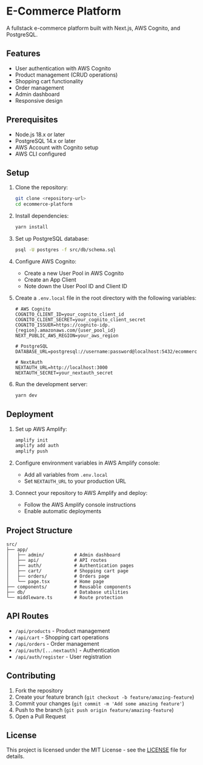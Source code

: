 # E-Commerce Platform

A fullstack e-commerce platform built with Next.js, AWS Cognito, and PostgreSQL.

## Features

- User authentication with AWS Cognito
- Product management (CRUD operations)
- Shopping cart functionality
- Order management
- Admin dashboard
- Responsive design

## Prerequisites

- Node.js 18.x or later
- PostgreSQL 14.x or later
- AWS Account with Cognito setup
- AWS CLI configured

## Setup

1. Clone the repository:
   ```bash
   git clone <repository-url>
   cd ecommerce-platform
   ```

2. Install dependencies:
   ```bash
   yarn install
   ```

3. Set up PostgreSQL database:
   ```bash
   psql -U postgres -f src/db/schema.sql
   ```

4. Configure AWS Cognito:
   - Create a new User Pool in AWS Cognito
   - Create an App Client
   - Note down the User Pool ID and Client ID

5. Create a `.env.local` file in the root directory with the following variables:
   ```
   # AWS Cognito
   COGNITO_CLIENT_ID=your_cognito_client_id
   COGNITO_CLIENT_SECRET=your_cognito_client_secret
   COGNITO_ISSUER=https://cognito-idp.{region}.amazonaws.com/{user_pool_id}
   NEXT_PUBLIC_AWS_REGION=your_aws_region

   # PostgreSQL
   DATABASE_URL=postgresql://username:password@localhost:5432/ecommerce

   # NextAuth
   NEXTAUTH_URL=http://localhost:3000
   NEXTAUTH_SECRET=your_nextauth_secret
   ```

6. Run the development server:
   ```bash
   yarn dev
   ```

## Deployment

1. Set up AWS Amplify:
   ```bash
   amplify init
   amplify add auth
   amplify push
   ```

2. Configure environment variables in AWS Amplify console:
   - Add all variables from `.env.local`
   - Set `NEXTAUTH_URL` to your production URL

3. Connect your repository to AWS Amplify and deploy:
   - Follow the AWS Amplify console instructions
   - Enable automatic deployments

## Project Structure

```
src/
├── app/
│   ├── admin/           # Admin dashboard
│   ├── api/             # API routes
│   ├── auth/            # Authentication pages
│   ├── cart/            # Shopping cart page
│   ├── orders/          # Orders page
│   └── page.tsx         # Home page
├── components/          # Reusable components
├── db/                  # Database utilities
└── middleware.ts        # Route protection
```

## API Routes

- `/api/products` - Product management
- `/api/cart` - Shopping cart operations
- `/api/orders` - Order management
- `/api/auth/[...nextauth]` - Authentication
- `/api/auth/register` - User registration

## Contributing

1. Fork the repository
2. Create your feature branch (`git checkout -b feature/amazing-feature`)
3. Commit your changes (`git commit -m 'Add some amazing feature'`)
4. Push to the branch (`git push origin feature/amazing-feature`)
5. Open a Pull Request

## License

This project is licensed under the MIT License - see the [LICENSE](LICENSE) file for details.
